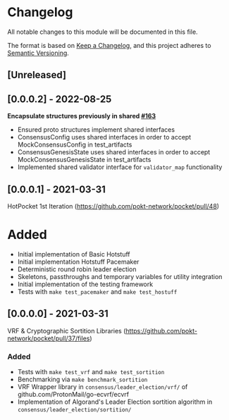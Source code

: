 # Changelog

All notable changes to this module will be documented in this file.

The format is based on [Keep a Changelog](https://keepachangelog.com/en/1.0.0/),
and this project adheres to [Semantic Versioning](https://semver.org/spec/v2.0.0.html).

## [Unreleased]

## [0.0.0.2] - 2022-08-25
**Encapsulate structures previously in shared [#163](github.com/pokt-network/pocket/issues/163)**
- Ensured proto structures implement shared interfaces
- ConsensusConfig uses shared interfaces in order to accept MockConsensusConfig in test_artifacts
- ConsensusGenesisState uses shared interfaces in order to accept MockConsensusGenesisState in test_artifacts
- Implemented shared validator interface for `validator_map` functionality

## [0.0.0.1] - 2021-03-31

HotPocket 1st Iteration (https://github.com/pokt-network/pocket/pull/48)

# Added

- Initial implementation of Basic Hotstuff
- Initial implementation Hotstuff Pacemaker
- Deterministic round robin leader election
- Skeletons, passthroughs and temporary variables for utility integration
- Initial implementation of the testing framework
- Tests with `make test_pacemaker` and `make test_hostuff`

## [0.0.0.0] - 2021-03-31

VRF & Cryptographic Sortition Libraries (https://github.com/pokt-network/pocket/pull/37/files)

### Added

- Tests with `make test_vrf` and `make test_sortition`
- Benchmarking via `make benchmark_sortition`
- VRF Wrapper library in `consensus/leader_election/vrf/` of github.com/ProtonMail/go-ecvrf/ecvrf
- Implementation of Algorand's Leader Election sortition algorithm in `consensus/leader_election/sortition/`
